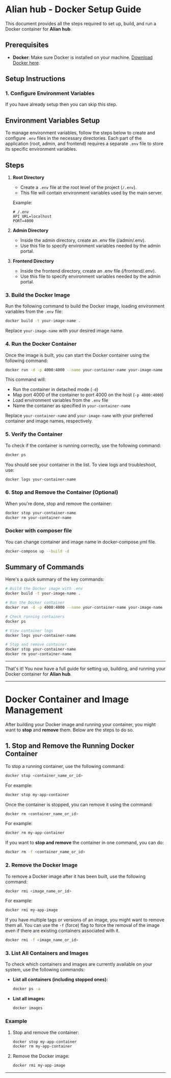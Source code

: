 
# Alian hub - Docker Setup Guide

This document provides all the steps required to set up, build, and run a Docker container for **Alian hub**.

## Prerequisites

- **Docker**: Make sure Docker is installed on your machine. [Download Docker here](https://docs.docker.com/get-docker/).

## Setup Instructions

### 1. Configure Environment Variables

If you have already setup then you can skip this step.

## Environment Variables Setup

To manage environment variables, follow the steps below to create and configure `.env` files in the necessary directories. Each part of the application (root, admin, and frontend) requires a separate `.env` file to store its specific environment variables.

## Steps

1. **Root Directory**  
   - Create a `.env` file at the root level of the project (`/.env`).
   - This file will contain environment variables used by the main server.

   Example:
   ```plaintext
   # /.env
   API_URL=localhost
   PORT=4000

2. **Admin Directory**
   - Inside the admin directory, create an .env file (/admin/.env).
   - Use this file to specify environment variables needed by the admin portal.

3. **Frontend Directory**
   - Inside the frontend directory, create an .env file (/frontend/.env).
   - Use this file to specify environment variables needed by the admin portal.

### 3. Build the Docker Image

Run the following command to build the Docker image, loading environment variables from the `.env` file:

```bash
docker build -t your-image-name .
```

Replace `your-image-name` with your desired image name.

### 4. Run the Docker Container

Once the image is built, you can start the Docker container using the following command:

```bash
docker run -d -p 4000:4000 --name your-container-name your-image-name
```

This command will:

- Run the container in detached mode (`-d`)
- Map port 4000 of the container to port 4000 on the host (`-p 4000:4000`)
- Load environment variables from the `.env` file
- Name the container as specified in `your-container-name`

Replace `your-container-name` and `your-image-name` with your preferred container and image names, respectively.

### 5. Verify the Container

To check if the container is running correctly, use the following command:

```bash
docker ps
```

You should see your container in the list. To view logs and troubleshoot, use:

```bash
docker logs your-container-name
```

### 6. Stop and Remove the Container (Optional)

When you're done, stop and remove the container:

```bash
docker stop your-container-name
docker rm your-container-name
```

### Docker with composer file
You can change container and image name in docker-compose.yml file.

```bash
docker-compose up --build -d
```

## Summary of Commands

Here's a quick summary of the key commands:

```bash
# Build the Docker image with .env
docker build -t your-image-name .

# Run the Docker container
docker run -d -p 4000:4000 --name your-container-name your-image-name

# Check running containers
docker ps

# View container logs
docker logs your-container-name

# Stop and remove container
docker stop your-container-name
docker rm your-container-name
```

---

That's it! You now have a full guide for setting up, building, and running your Docker container for **Alian hub**.


---

# Docker Container and Image Management

After building your Docker image and running your container, you might want to **stop** and **remove** them. Below are the steps to do so.

## 1. **Stop and Remove the Running Docker Container**

To stop a running container, use the following command:

```bash
docker stop <container_name_or_id>
```

For example:
```bash
docker stop my-app-container
```

Once the container is stopped, you can remove it using the command:

```bash
docker rm <container_name_or_id>
```

For example:
```bash
docker rm my-app-container
```

If you want to **stop and remove** the container in one command, you can do:

```bash
docker rm -f <container_name_or_id>
```

### 2. **Remove the Docker Image**

To remove a Docker image after it has been built, use the following command:

```bash
docker rmi <image_name_or_id>
```

For example:
```bash
docker rmi my-app-image
```

If you have multiple tags or versions of an image, you might want to remove them all. You can use the `-f` (force) flag to force the removal of the image even if there are existing containers associated with it.

```bash
docker rmi -f <image_name_or_id>
```

### 3. **List All Containers and Images**

To check which containers and images are currently available on your system, use the following commands:

- **List all containers (including stopped ones):**
  ```bash
  docker ps -a
  ```

- **List all images:**
  ```bash
  docker images
  ```

### Example

1. Stop and remove the container:
   ```bash
   docker stop my-app-container
   docker rm my-app-container
   ```

2. Remove the Docker image:
   ```bash
   docker rmi my-app-image
   ```

---
